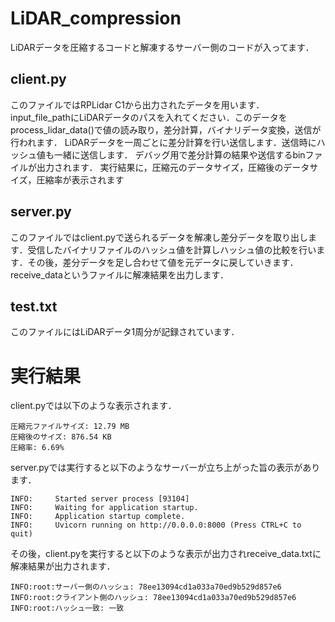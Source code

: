 # LiDAR_compression
LiDARデータを圧縮するコードと解凍するサーバー側のコードが入ってます．

##  client.py
このファイルではRPLidar C1から出力されたデータを用います．
input_file_pathにLiDARデータのパスを入れてください．このデータをprocess_lidar_data()で値の読み取り，差分計算，バイナリデータ変換，送信が行われます．
LiDARデータを一周ごとに差分計算を行い送信します．送信時にハッシュ値も一緒に送信します．
デバッグ用で差分計算の結果や送信するbinファイルが出力されます．
実行結果に，圧縮元のデータサイズ，圧縮後のデータサイズ，圧縮率が表示されます

## server.py
このファイルではclient.pyで送られるデータを解凍し差分データを取り出します．受信したバイナリファイルのハッシュ値を計算しハッシュ値の比較を行います．その後，差分データを足し合わせて値を元データに戻していきます．
receive_dataというファイルに解凍結果を出力します．

## test.txt
このファイルにはLiDARデータ1周分が記録されています．

# 実行結果
client.pyでは以下のような表示されます．
```
圧縮元ファイルサイズ: 12.79 MB  
圧縮後のサイズ: 876.54 KB  
圧縮率: 6.69%  
```

server.pyでは実行すると以下のようなサーバーが立ち上がった旨の表示があります．
```
INFO:     Started server process [93104] 
INFO:     Waiting for application startup.  
INFO:     Application startup complete.  
INFO:     Uvicorn running on http://0.0.0.0:8000 (Press CTRL+C to quit)  
```
その後，client.pyを実行すると以下のような表示が出力されreceive_data.txtに解凍結果が出力されます．  
```（一部抜粋）  
INFO:root:サーバー側のハッシュ: 78ee13094cd1a033a70ed9b529d857e6  
INFO:root:クライアント側のハッシュ: 78ee13094cd1a033a70ed9b529d857e6  
INFO:root:ハッシュ一致: 一致  
```

